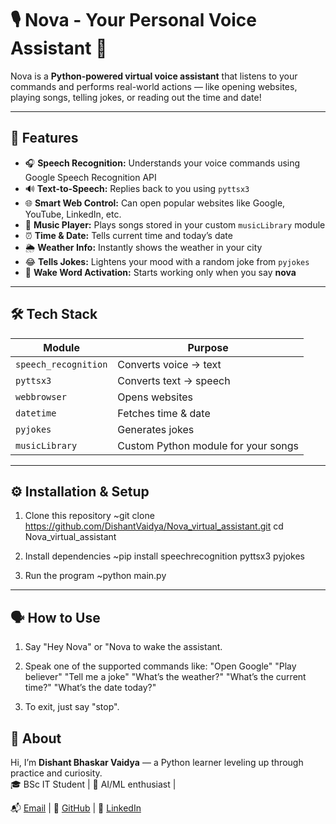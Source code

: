 # 🎙️ Nova - Your Personal Voice Assistant 🤖

Nova is a **Python-powered virtual voice assistant** that listens to your commands and performs real-world actions — like opening websites, playing songs, telling jokes, or reading out the time and date!

---

## 🚀 Features

- 🎧 **Speech Recognition:** Understands your voice commands using Google Speech Recognition API  
- 🔊 **Text-to-Speech:** Replies back to you using `pyttsx3`  
- 🌐 **Smart Web Control:** Can open popular websites like Google, YouTube, LinkedIn, etc.  
- 🎵 **Music Player:** Plays songs stored in your custom `musicLibrary` module  
- ⏰ **Time & Date:** Tells current time and today’s date  
- 🌦️ **Weather Info:** Instantly shows the weather in your city  
- 😂 **Tells Jokes:** Lightens your mood with a random joke from `pyjokes`  
- 🧠 **Wake Word Activation:** Starts working only when you say **nova**  

---

## 🛠️ Tech Stack

| Module | Purpose |
|---------|----------|
| `speech_recognition` | Converts voice → text |
| `pyttsx3` | Converts text → speech |
| `webbrowser` | Opens websites |
| `datetime` | Fetches time & date |
| `pyjokes` | Generates jokes |
| `musicLibrary` | Custom Python module for your songs |

---

## ⚙️ Installation & Setup

1. Clone this repository
~git clone https://github.com/DishantVaidya/Nova_virtual_assistant.git
cd Nova_virtual_assistant

2. Install dependencies
~pip install speechrecognition pyttsx3 pyjokes

3. Run the program
~python main.py

---

## 🗣️ How to Use

1. Say "Hey Nova" or "Nova to wake the assistant.

2. Speak one of the supported commands like:
    "Open Google"
    "Play believer"
    "Tell me a joke"
    "What’s the weather?"
    "What’s the current time?"
    "What’s the date today?"

3. To exit, just say "stop".

## 🧠 About

Hi, I’m **Dishant Bhaskar Vaidya** — a Python learner leveling up through practice and curiosity.  
🎓 BSc IT Student | 🧠 AI/ML enthusiast |

📬 [Email](mailto:dishantvaidya893@gmail.com) | 🔗 [GitHub](https://github.com/DishantVaidya) | 💼 [LinkedIn](https://www.linkedin.com/in/dishantvaidya)

